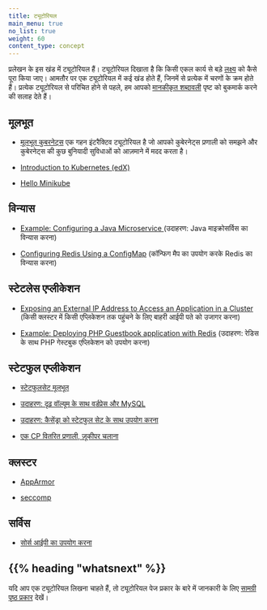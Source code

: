 ```yaml
---
title: ट्यूटोरियल
main_menu: true
no_list: true
weight: 60
content_type: concept
---
```


<!-- overview -->

प्रलेखन के इस खंड में ट्यूटोरियल हैं।
ट्यूटोरियल दिखाता है कि किसी एकल कार्य से बड़े [लक्ष्य](/docs/tasks/) को कैसे पूरा किया जाए।
आमतौर पर एक ट्यूटोरियल में कई खंड होते हैं,
जिनमें से प्रत्येक में चरणों के क्रम होते हैं।
प्रत्येक ट्यूटोरियल से परिचित होने से पहले, हम आपको 
[मानकीकृत शब्दावली](/docs/reference/glossary/) पृष्ट को बुकमार्क करने की सलाह देते हैं। 
<!-- body -->

## मूलभूत

* [मूलभूत कुबरनेट्स](/hi/docs/tutorials/kubernetes-basics/) एक गहन इंटरैक्टिव ट्यूटोरियल है जो आपको कुबेरनेट्स प्रणाली को समझने और कुबेरनेट्स की कुछ बुनियादी सुविधाओं को आज़माने में मदद करता है।

* [Introduction to Kubernetes (edX)](https://www.edx.org/course/introduction-kubernetes-linuxfoundationx-lfs158x#)

* [Hello Minikube](/hi/docs/tutorials/hello-minikube/)

## विन्यास

* [Example: Configuring a Java Microservice
](/docs/tutorials/configuration/configure-java-microservice/) (उदाहरण: Java माइक्रोसर्विस का विन्यास करना)

* [Configuring Redis Using a ConfigMap](/docs/tutorials/configuration/configure-redis-using-configmap/) (कॉन्फिग मैप का उपयोग करके Redis का विन्यास करना)

## स्टेटलेस एप्लीकेशन


* [Exposing an External IP Address to Access an Application in a Cluster](/docs/tutorials/stateless-application/expose-external-ip-address/) (किसी क्लस्टर में किसी एप्लिकेशन तक पहुंचने के लिए बाहरी आईपी पते को उजागर करना)

* [Example: Deploying PHP Guestbook application with Redis](/docs/tutorials/stateless-application/guestbook/) (उदाहरण: रेडिस के साथ PHP गेस्टबुक एप्लिकेशन को उपयोग करना)

## स्टेटफुल एप्लीकेशन

* [स्टेटफुलसेट मूलभूत](/hi/docs/tutorials/stateful-application/basic-stateful-set/)

* [उदाहरण: दृढ़ वॉल्यूम के साथ वर्डप्रेस और MySQL](/hi/docs/tutorials/stateful-application/mysql-wordpress-persistent-volume/)

* [उदाहरण: कैसेंड्रा को स्टेटफुल सेट के साथ उपयोग करना](/hi/docs/tutorials/stateful-application/cassandra/)

* [एक CP वितरित प्रणाली, ज़ूकीपर चलाना](/hi/docs/tutorials/stateful-application/zookeeper/)

## क्लस्टर

* [AppArmor](/hi/docs/tutorials/clusters/apparmor/)

* [seccomp](/hi/docs/tutorials/clusters/seccomp/)

## सर्विस

* [सोर्स आईपी का उपयोग करना](/hi/docs/tutorials/services/source-ip/)

## {{% heading "whatsnext" %}}

यदि आप एक ट्यूटोरियल लिखना चाहते हैं, तो 
ट्यूटोरियल पेज प्रकार के बारे में जानकारी के लिए
[सामग्री पृष्ठ प्रकार](/docs/contribute/style/page-content-types/) देखें।

